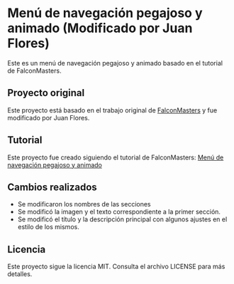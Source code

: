 # Menú de navegación pegajoso y animado (Modificado por Juan Flores)

Este es un menú de navegación pegajoso y animado basado en el tutorial de FalconMasters.

## Proyecto original
Este proyecto está basado en el trabajo original de [FalconMasters](https://github.com/FalconMasters) y fue modificado por Juan Flores.

## Tutorial
Este proyecto fue creado siguiendo el tutorial de FalconMasters: [Menú de navegación pegajoso y animado](https://youtu.be/06f80GVQ1B8)

## Cambios realizados
- Se modificaron los nombres de las secciones
- Se modificó la imagen y el texto correspondiente a la primer sección.
- Se modificó el título y la descripción principal con algunos ajustes en el estilo de los mismos.

## Licencia
Este proyecto sigue la licencia MIT. Consulta el archivo LICENSE para más detalles.
